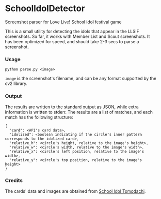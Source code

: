 # SchoolIdolDetector
Screenshot parser for Love Live! School idol festival game

This is a small utility for detecting the idols that appear in the LLSIF screenshots. So far, it works with Member List and Scout screenshots. It has been optimized for speed, and should take 2-3 secs to parse a screenshot.

### Usage
`python parse.py <image>`

`image` is the screenshot's filename, and can be any format supported by the cv2 library.

### Output
The results are written to the standard output as JSON, while extra information is written to stderr. The results are a list of matches, and each match has the following structure:

```
{
  "card": <API's card data>,
  "idolized": <boolean indicating if the circle's inner pattern corresponds to the idolized card>,
  "relative_h": <circle's height, relative to the image's height>,
  "relative_w": <circle's width, relative to the image's width>,
  "relative_x": <circle's left position, relative to the image's width>,
  "relative_y": <circle's top position, relative to the image's height>
}
```

### Credits
The cards' data and images are obtained from [School Idol Tomodachi](https://schoolido.lu).
